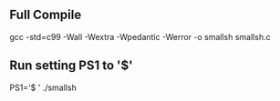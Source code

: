 ## Full Compile
gcc -std=c99 -Wall -Wextra -Wpedantic -Werror -o smallsh smallsh.c

## Run setting PS1 to '$'
PS1='$ ' ./smallsh
